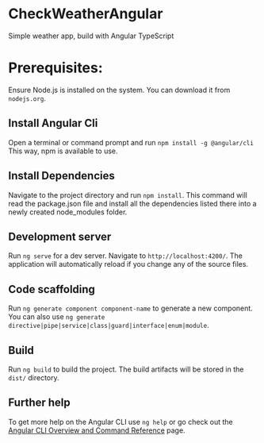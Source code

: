 # CheckWeatherAngular
Simple weather app, build with Angular TypeScript

# Prerequisites:
Ensure Node.js is installed on the system. You can download it from `nodejs.org`.

## Install Angular Cli 
Open a terminal or command prompt and run `npm install -g @angular/cli`
This way, npm is available to use.


## Install Dependencies
Navigate to the project directory and run `npm install`.
This command will read the package.json file and install all the dependencies listed there into a newly created node_modules folder.



## Development server
Run `ng serve` for a dev server. Navigate to `http://localhost:4200/`. The application will automatically reload if you change any of the source files.

## Code scaffolding

Run `ng generate component component-name` to generate a new component. You can also use `ng generate directive|pipe|service|class|guard|interface|enum|module`.

## Build

Run `ng build` to build the project. The build artifacts will be stored in the `dist/` directory.

## Further help

To get more help on the Angular CLI use `ng help` or go check out the [Angular CLI Overview and Command Reference](https://angular.io/cli) page.
